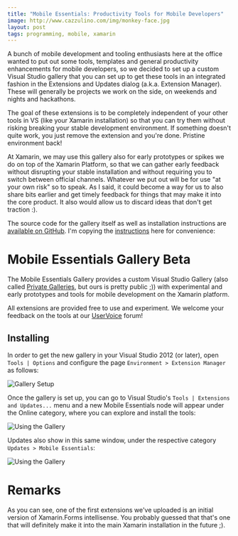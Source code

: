 ```yaml
---
title: "Mobile Essentials: Productivity Tools for Mobile Developers"
image: http://www.cazzulino.com/img/monkey-face.jpg
layout: post
tags: programming, mobile, xamarin
---
```

A bunch of mobile development and tooling enthusiasts here at the office wanted to put out some tools, templates and general productivity enhancements for mobile developers, so we decided to set up a custom Visual Studio gallery that you can set up to get these tools in an integrated fashion in the Extensions and Updates dialog (a.k.a. Extension Manager). These will generally be projects we work on the side, on weekends and nights and hackathons.

The goal of these extensions is to be completely independent of your other tools in VS (like your Xamarin installation) so that you can try them without risking breaking your stable development environment. If something doesn't quite work, you just remove the extension and you're done. Pristine environment back!

At Xamarin, we may use this gallery also for early prototypes or spikes we do on top of the Xamarin Platform, so that we can gather early feedback without disrupting your stable installation and without requiring you to switch between official channels. Whatever we put out will be for use "at your own risk" so to speak. As I said, it could become a way for us to also share bits earlier and get timely feedback for things that may make it into the core product. It also would allow us to discard ideas that don't get traction :).

The source code for the gallery itself as well as installation instructions are [available on GitHub](https://github.com/MobileEssentials/Gallery). I'm copying the [instructions](https://github.com/MobileEssentials/Gallery/blob/master/README.md) here for convenience:

Mobile Essentials Gallery Beta
=======

The Mobile Essentials Gallery provides a custom Visual Studio Gallery (also called [Private Galleries](http://msdn.microsoft.com/en-us/library/hh266746.aspx), but ours is pretty public ;)) with experimental and early prototypes and tools for mobile development on the Xamarin platform.

All extensions are provided free to use and experiment. We welcome your feedback on the tools at our [UserVoice](http://mobileessentials.uservoice.com/) forum!

## Installing

In order to get the new gallery in your Visual Studio 2012 (or later), open `Tools | Options` and configure the page `Environment > Extension Manager` as follows:

![Gallery Setup](http://gallery.mobileessentials.org/img/setup.png)

Once the gallery is set up, you can go to Visual Studio's `Tools | Extensions and Updates...` menu and a new Mobile Essentials node will appear under the Online category, where you can explore and install the tools:

![Using the Gallery](http://gallery.mobileessentials.org/img/using.png)


Updates also show in this same window, under the respective category `Updates > Mobile Essentials`:

![Using the Gallery](http://gallery.mobileessentials.org/img/update.png)
 

# Remarks

As you can see, one of the first extensions we've uploaded is an initial version of Xamarin.Forms intellisense. You probably guessed that that's one that will definitely make it into the main Xamarin installation in the future ;). 

